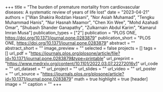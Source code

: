 +++
title = "The burden of premature mortality from cardiovascular diseases: A systematic review of years of life lost"
date = "2023-04-21"
authors = ["Wan Shakira Rodzlan Hasani", "Nor Asiah Muhamad", "Tengku Muhammad Hanis", "Nur Hasnah Maamor", "Chen Xin Wee", "Mohd Azahadi Omar", "Shubash Shander Ganapathy", "Zulkarnain Abdul Karim", "Kamarul Imran Musa"]
publication_types = ["2"]
publication = "PLOS ONE, https://doi.org/10.1371/journal.pone.0283879"
publication_short = "PLOS ONE, https://doi.org/10.1371/journal.pone.0283879"
abstract = ""
abstract_short = ""
image_preview = ""
selected = false
projects = []
tags = []
url_pdf = "https://journals.plos.org/plosone/article/file?id=10.1371/journal.pone.0283879&type=printable"
url_preprint = "https://www.medrxiv.org/content/10.1101/2022.03.07.22272016v1"
url_code = ""
url_dataset = ""
url_project = ""
url_slides = ""
url_video = ""
url_poster = ""
url_source = "https://journals.plos.org/plosone/article?id=10.1371/journal.pone.0283879"
math = true
highlight = true
[header]
image = ""
caption = ""
+++
